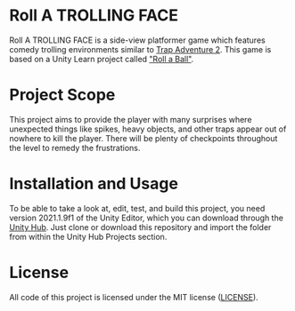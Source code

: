# Roll A TROLLING FACE
Roll A TROLLING FACE is a side-view platformer game which features comedy trolling environments similar to [Trap Adventure 2](https://en.wikipedia.org/wiki/Trap_Adventure_2). This game is based on a Unity Learn project called ["Roll a Ball"](https://learn.unity.com/project/roll-a-ball).

# Project Scope
This project aims to provide the player with many surprises where unexpected things like spikes, heavy objects, and other traps appear out of nowhere to kill the player. There will be plenty of checkpoints throughout the level to remedy the frustrations.

# Installation and Usage
To be able to take a look at, edit, test, and build this project, you need version 2021.1.9f1 of the Unity Editor, which you can download through the [Unity Hub](https://unity3d.com/get-unity/download). Just clone or download this repository and import the folder from within the Unity Hub Projects section.

# License
All code of this project is licensed under the MIT license ([LICENSE](LICENSE)).
